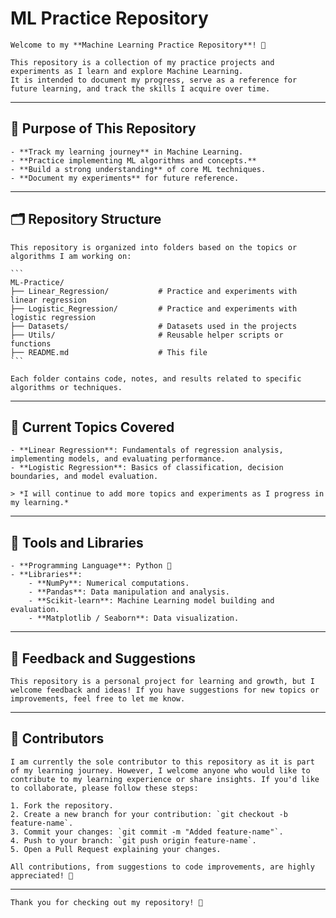 # ML Practice Repository

    Welcome to my **Machine Learning Practice Repository**! 🚀

    This repository is a collection of my practice projects and experiments as I learn and explore Machine Learning. 
    It is intended to document my progress, serve as a reference for future learning, and track the skills I acquire over time.

---

## 🌟 **Purpose of This Repository**
    - **Track my learning journey** in Machine Learning.
    - **Practice implementing ML algorithms and concepts.**
    - **Build a strong understanding** of core ML techniques.
    - **Document my experiments** for future reference.

---

## 🗂️ **Repository Structure**
    This repository is organized into folders based on the topics or algorithms I am working on:

    ```
    ML-Practice/
    ├── Linear_Regression/           # Practice and experiments with linear regression
    ├── Logistic_Regression/         # Practice and experiments with logistic regression
    ├── Datasets/                    # Datasets used in the projects
    ├── Utils/                       # Reusable helper scripts or functions
    ├── README.md                    # This file
    ```

    Each folder contains code, notes, and results related to specific algorithms or techniques.

---

## 📌 **Current Topics Covered**
    - **Linear Regression**: Fundamentals of regression analysis, implementing models, and evaluating performance.
    - **Logistic Regression**: Basics of classification, decision boundaries, and model evaluation.

    > *I will continue to add more topics and experiments as I progress in my learning.*

---

## 🧰 **Tools and Libraries**
    - **Programming Language**: Python 🐍
    - **Libraries**:
        - **NumPy**: Numerical computations.
        - **Pandas**: Data manipulation and analysis.
        - **Scikit-learn**: Machine Learning model building and evaluation.
        - **Matplotlib / Seaborn**: Data visualization.

---

## 🤝 **Feedback and Suggestions**
    This repository is a personal project for learning and growth, but I welcome feedback and ideas! If you have suggestions for new topics or improvements, feel free to let me know.

---

## 🤝 **Contributors**
    I am currently the sole contributor to this repository as it is part of my learning journey. However, I welcome anyone who would like to contribute to my learning experience or share insights. If you'd like to collaborate, please follow these steps:

    1. Fork the repository.
    2. Create a new branch for your contribution: `git checkout -b feature-name`.
    3. Commit your changes: `git commit -m "Added feature-name"`.
    4. Push to your branch: `git push origin feature-name`.
    5. Open a Pull Request explaining your changes.

    All contributions, from suggestions to code improvements, are highly appreciated! 🌟

---

    Thank you for checking out my repository! 🌟
